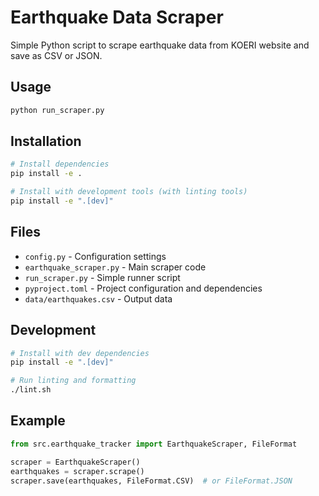 # Earthquake Data Scraper

Simple Python script to scrape earthquake data from KOERI website and save as CSV or JSON.

## Usage

```bash
python run_scraper.py
```

## Installation

```bash
# Install dependencies
pip install -e .

# Install with development tools (with linting tools)
pip install -e ".[dev]"
```

## Files

- `config.py` - Configuration settings
- `earthquake_scraper.py` - Main scraper code  
- `run_scraper.py` - Simple runner script
- `pyproject.toml` - Project configuration and dependencies
- `data/earthquakes.csv` - Output data

## Development

```bash
# Install with dev dependencies
pip install -e ".[dev]"

# Run linting and formatting
./lint.sh
```

## Example

```python
from src.earthquake_tracker import EarthquakeScraper, FileFormat

scraper = EarthquakeScraper()
earthquakes = scraper.scrape()
scraper.save(earthquakes, FileFormat.CSV)  # or FileFormat.JSON
```
